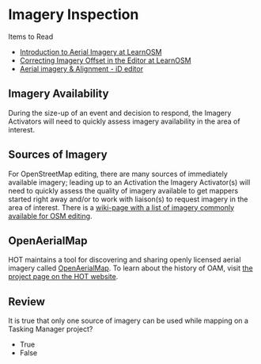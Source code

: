 # Imagery Inspection

Items to Read

* [Introduction to Aerial Imagery at LearnOSM](http://learnosm.org/en/josm/aerial-imagery/)
* [Correcting Imagery Offset in the Editor at LearnOSM](http://learnosm.org/en/josm/correcting-imagery-offset/)
* [Aerial imagery & Alignment - iD editor](https://learnosm.org/en/hot-tips/imagery/)

## Imagery Availability

During the size-up of an event and decision to respond, the Imagery Activators will need to quickly assess imagery availability in the area of interest.

## Sources of Imagery

For OpenStreetMap editing, there are many sources of immediately available imagery; leading up to an Activation the Imagery Activator\(s\) will need to quickly assess the quality of imagery available to get mappers started right away and/or to work with liaison\(s\) to request imagery in the area of interest. There is a [wiki-page with a list of imagery commonly available for OSM editing](http://wiki.openstreetmap.org/wiki/Aerial_imagery).

## OpenAerialMap

HOT maintains a tool for discovering and sharing openly licensed aerial imagery called [OpenAerialMap](http://openaerialmap.org/). To learn about the history of OAM, visit [the project page on the HOT website](https://www.hotosm.org/projects/uav-imagery-for-disaster-response-pacific-drone-imagery-dashboard-pacdid).

## Review

It is true that only one source of imagery can be used while mapping on a Tasking Manager project?
* True
* False

